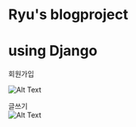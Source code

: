 # Ryu's blogproject
# using Django

회원가입    

![Alt Text](https://media.giphy.com/media/igVEG6mMRv3FC6tNPe/giphy.gif)    

글쓰기  
![Alt Text](https://media.giphy.com/media/gfqITGQn5nRu2fPAmh/giphy.gif)    


